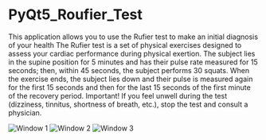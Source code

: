 # PyQt5_Roufier_Test
This application allows you to use the Rufier test to make an initial diagnosis of your health
The Rufier test is a set of physical exercises designed to assess your cardiac performance during physical exertion.
The subject lies in the supine position for 5 minutes and has their pulse rate measured for 15 seconds;
then, within 45 seconds, the subject performs 30 squats.
When the exercise ends, the subject lies down and their pulse is measured again for the first 15 seconds
and then for the last 15 seconds of the first minute of the recovery period.
Important! If you feel unwell during the test (dizziness, tinnitus, shortness of breath, etc.), 
stop the test and consult a physician.

![Window 1](images/image1.png)
![Window 2](images/image2.png)
![Window 3](images/image3.png)

